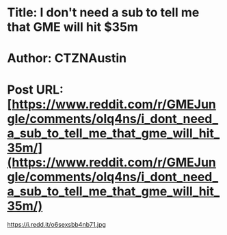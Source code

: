 # Title: I don't need a sub to tell me that GME will hit $35m
# Author: CTZNAustin
# Post URL: [https://www.reddit.com/r/GMEJungle/comments/olq4ns/i_dont_need_a_sub_to_tell_me_that_gme_will_hit_35m/](https://www.reddit.com/r/GMEJungle/comments/olq4ns/i_dont_need_a_sub_to_tell_me_that_gme_will_hit_35m/)


https://i.redd.it/o6sexsbb4nb71.jpg